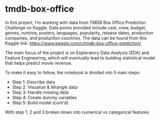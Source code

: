 # tmdb-box-office
In this project,  I'm working with data from TMDB Box Office Prediction Challenge on Kaggle. Data points provided include cast, crew, budget, genres, runtime, posters, languages, popularity, release dates, production companies, and production countries. The data can be found from this Kaggle link:
https://www.kaggle.com/c/tmdb-box-office-prediction/


The main focus of the project is on Exploratory Data Analysis (EDA) and Feature Engineering, which will eventually lead to building statistical model that helps predict movie revenue.

To make it easy to follow, the notebook is divided into 5 main steps:
- Step 1: Describe data
- Step 2: Visualize & Wrangle data
- Step 3: Handle missing data
- Step 4: Create dummy variables
- Step 5: Build model (cont'd)

With step 1, 2 and 3 broken down into numerical vs categorical features
